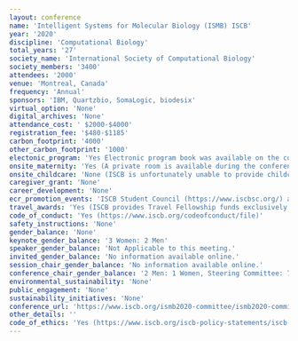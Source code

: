 ```yaml
---
layout: conference 
name: 'Intelligent Systems for Molecular Biology (ISMB) ISCB'
year: '2020'
discipline: 'Computational Biology'
total_years: '27'
society_name: 'International Society of Computational Biology'
society_members: '3400'
attendees: '2000'
venue: 'Montreal, Canada'
frequency: 'Annual'
sponsors: 'IBM, Quartzbio, SomaLogic, biodesix'
virtual_option: 'None'
digital_archives: 'None'
attendance_cost: ' $2000-$4000'
registration_fee: '$480-$1185'
carbon_footprint: '4000'
other_carbon_footprint: '1000'
electonic_program: 'Yes Electronic program book was available on the conference website.'
onsite_maternity: 'Yes (A private room is available during the conference for nursing mothers and others with sensitive personal needs. Please note that this room is not staffed and contains tables, chairs, and a waste basket. A restroom is located nearby.)'
onsite_childcare: 'None (ISCB is unfortunately unable to provide childcare services. Attendees are encouraged to contact their hotel concierge to arrange individual or group childcare. Please check with your hotel well in advance of your arrival date. Please note that it is the responsibility of the parent(s) and guardians requesting child care services to screen caregivers and to make a determination as to the appropriateness of the caregiver. ISCB does not screen childcare services and assumes no responsibility or liability with respect to these services.)'
caregiver_grant: 'None'
career_development: 'None'
ecr_promotion_events: 'ISCB Student Council (https://www.iscbsc.org/) aim to promote the caree development of young computational biologists through their events. The Student Council conducts coordinated ECR events with ISCB-related events (ISMB, ECCB, ASBCB, ISCB-LA), such as the Student Council Symposium (SCS), European Student Council Symposium (ESCS), Student Council Symposium - Latin America (LA-SCS) and Student Council Symposium - Africa (SCS Africa)'
travel_awards: 'Yes (ISCB provides Travel Fellowship funds exclusively for ISCB student and post doctoral members to attend the annual Pacific Symposium on Biocomputing (PSB), Conference on Research in Computational Molecular Biology (RECOMB), Conference on Intelligent Systems for Molecular Biology (ISMB), the European Conference on Computational Biology (ECCB), and APBioNets International Conference on Computational Biology (InCoB). With the exception of PSB which is regularly held the first week of January in Hawaii, these other conferences typically move around geographically each year, and each are separated by several weeks or several months so as not to overlap. If you are a student or post doc presenting a paper or poster at any of these conferences and you need travel support funds to attend the conference please complete the application process as outlined on each of the conference websites (see conference calendar for links to the respective upcoming conference websites). ISCB fellowships to the annual ISMB conference are primarily supported through grant funds from U.S. government agencies, including the National Science Foundation (NSF), the Department of Energy (DOE), and in some cases the National Institutes of Health/National Institute of General Medical Sciences (NIH/NIGMS). When ISMB is held in conjunction with ECCB additional fellowship funding may be supported through European agencies. As a member society of the Federation of American Societies for Experimental Biology (FASEB), all of ISCBs Society-run annual conferences, ISMB, Rocky, CSHALS, GLBIO, ISCB-Africa, ISCB-Asia, and ISCB-Latin America are also eligible for the Minority Access to Research Careers (MARC) travel fellowship program supported by a long- term grant from the NIH. The MARC funds are exclusively designated for minority scientists who are U.S. citizens or permanent residents (green card holders). Full information on the MARC funding program can be found on the FASEB website at www.faseb.org. Due to limited funds we regret that it is generally not possible to fund all travel fellowship applicants to the above conferences.) '
code_of_conduct: 'Yes (https://www.iscb.org/codeofconduct/file)'
safety_instructions: 'None'
gender_balance: 'None'
keynote_gender_balance: '3 Women: 2 Men'
speaker_gender_balance: 'Not Applicable to this meeting.'
invited_gender_balance: 'No information available online.'
session_chair_gender_balance: 'No information available online.'
conference_chair_gender_balance: '2 Men: 1 Women, Steering Committee: 7 Women: 5 Men'
environmental_sustainability: 'None'
public_engagement: 'None'
sustainability_initiatives: 'None'
conference_url: 'https://www.iscb.org/ismb2020-committee/ismb2020-committees#steering'
other_details: ''
code_of_ethics: 'Yes (https://www.iscb.org/iscb-policy-statements/iscb-code-of-ethics-and-professional-conduct)'
---
```

